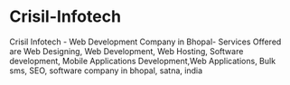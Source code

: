# Crisil-Infotech
Crisil Infotech - Web Development Company in Bhopal- Services Offered are Web Designing, Web Development, Web Hosting, Software development, Mobile Applications Development,Web Applications, Bulk sms, SEO, software company in bhopal, satna, india
